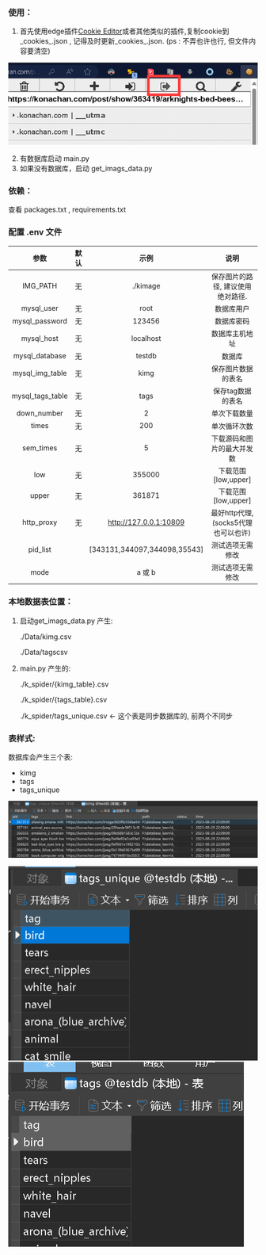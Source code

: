 ### 使用：

1. 首先使用edge插件[Cookie Editor](https://microsoftedge.microsoft.com/addons/detail/cookie-editor/ajfboaconbpkglpfanbmlfgojgndmhmc)或者其他类似的插件,复制cookie到_cookies_.json , 记得及时更新_cookies_.json.  (ps : 不弄也许也行, 但文件内容要清空)

![1696281560468](image/readme/1696281560468.png)

2. 有数据库启动 main.py
3. 如果没有数据库，启动 get_imags_data.py

### 依赖：

查看 packages.txt , requirements.txt

### 配置 .env 文件

|       参数       | 默认  |             示例             |                 说明                 |
| :--------------: | :---: | :--------------------------: | :----------------------------------: |
|     IMG_PATH     |  无   |           ./kimage           |  保存图片的路径, 建议使用绝对路径.   |
|    mysql_user    |  无   |             root             |              数据库用户              |
|  mysql_password  |  无   |            123456            |              数据库密码              |
|    mysql_host    |  无   |          localhost           |            数据库主机地址            |
|  mysql_database  |  无   |            testdb            |                数据库                |
| mysql_img_table  |  无   |             kimg             |          保存图片数据的表名          |
| mysql_tags_table |  无   |             tags             |          保存tag数据的表名           |
|   down_number    |  无   |              2               |             单次下载数量             |
|      times       |  无   |             200              |             单次循环次数             |
|    sem_times     |  无   |              5               |      下载源码和图片的最大并发数      |
|       low        |  无   |            355000            |         下载范围[low,upper]          |
|      upper       |  无   |            361871            |         下载范围[low,upper]          |
|    http_proxy    |  无   |    http://127.0.0.1:10809    | 最好http代理, (socks5代理也可以也许) |
|     pid_list     |       | [343131,344097,344098,35543] |           测试选项无需修改           |
|       mode       |       |            a 或 b            |           测试选项无需修改           |

### **本地数据表位置：**

1. 启动get_imags_data.py 产生:

   ./Data/kimg.csv

   ./Data/tagscsv
2. main.py 产生的:

   ./k_spider/{kimg_table}.csv

   ./k_spider/\{tags_table}.csv

   ./k_spider/tags_unique.csv   <-  这个表是同步数据库的, 前两个不同步

### 表样式:

数据库会产生三个表:

* kimg
* tags
* tags_unique

![1693236442027](image/readme/1693236442027.png)

![1693236410201](image/readme/1693236410201.png)![1693236471373](image/readme/1693236471373.png)

